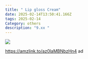 ```yaml
---
title: " Lip gloss Cream"
date: 2025-02-14T13:50:41.166Z
tags: 2025-02-14
Category: others
description: "9.xx "
---
```

<!--StartFragment-->

![](https://m.media-amazon.com/images/I/51I8lkNfl-L._SL1100_.jpg)

<!--StartFragment-->

https://amzlink.to/az0laMBNbzHn4 ad

<!--EndFragment-->